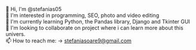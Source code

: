 
👋 Hi, I'm @stefanias05 <br>
👀 I'm interested in programming, SEO, photo and video editing <br>
🌱 I'm currently learning Python, the Pandas library, Django and Tkinter GUI <br>
💞 I'm looking to collaborate on project where i can learn more about this univers. <br>
📫 How to reach me: -> stefaniasoare9@gmail.com

